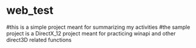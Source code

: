 # web_test
#this is a simple project meant for summarizing my activities
#the sample project is a DirectX_12 project meant for practicing winapi and other direct3D related functions

